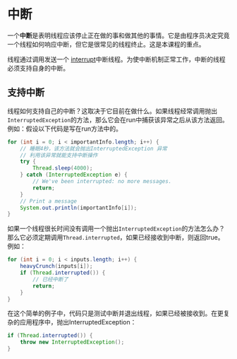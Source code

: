 # 中断
一个**中断**是表明线程应该停止正在做的事和做其他的事情。它是由程序员决定究竟一个线程如何响应中断，但它是很常见的线程终止。这是本课程的重点。

线程通过调用发送一个 [interrupt](https://docs.oracle.com/javase/8/docs/api/java/lang/Thread.html#interrupt--)中断线程。为使中断机制正常工作，中断的线程必须支持自身的中断。

## 支持中断
线程如何支持自己的中断？这取决于它目前在做什么。如果线程经常调用抛出`InterruptedException`的方法，那么它会在run中捕获该异常之后从该方法返回。例如：假设以下代码是写在run方法中的。
```java
for (int i = 0; i < importantInfo.length; i++) {
    // 睡眠4秒，该方法就会抛出InterruptedException 异常
    // 利用该异常就能支持中断操作
    try {
        Thread.sleep(4000);
    } catch (InterruptedException e) {
        // We've been interrupted: no more messages.
        return;
    }
    // Print a message
    System.out.println(importantInfo[i]);
}
```

如果一个线程很长时间没有调用一个抛出`InterruptedException`的方法怎么办？那么它必须定期调用`Thread.interrupted`，如果已经接收到中断，则返回true。例如：
```java
for (int i = 0; i < inputs.length; i++) {
    heavyCrunch(inputs[i]);
    if (Thread.interrupted()) {
        // 已经中断了
        return;
    }
}
```

在这个简单的例子中，代码只是测试中断并退出线程，如果已经被接收到。在更复杂的应用程序中，抛出InterruptedException：
```java
if (Thread.interrupted()) {
    throw new InterruptedException();
}
```